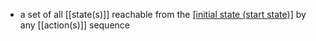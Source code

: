 - a set of all [[state(s)]] reachable from the [[initial state (start state)]](s) by any [[action(s)]] sequence

